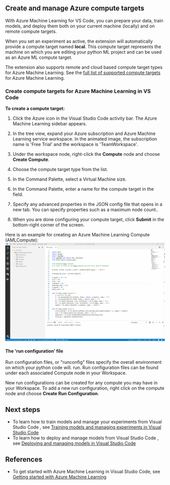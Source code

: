 ## Create and manage Azure compute targets

With Azure Machine Learning for VS Code, you can prepare your data, train models, and deploy them both on your current machine (locally) and on remote compute targets.

When you set an experiment as active, the extension will automatically provide a compute target named **local**. This compute target represents the machine on which you are editing your python ML project and can be used as an Azure ML compute target.

The extension also supports remote and cloud based compute target types for Azure Machine Learning. See the [full list of supported compute targets](https://docs.microsoft.com/en-us/azure/machine-learning/service/how-to-set-up-training-targets) for Azure Machine Learning.

### Create compute targets for Azure Machine Learning in VS Code

**To create a compute target:**

1. Click the Azure icon in the Visual Studio Code activity bar. The Azure Machine Learning sidebar appears.

2. In the tree view, expand your Azure subscription and Azure Machine Learning service workspace. In the animated image, the subscription name is 'Free Trial' and the workspace is 'TeamWorkspace'.

3. Under the workspace node, right-click the **Compute** node and choose **Create Compute**.

4. Choose the compute target type from the list.

5. In the Command Palette, select a Virtual Machine size.

6. In the Command Palette, enter a name for the compute target in the field.

7. Specify any advanced properties in the JSON config file that opens in a new tab. You can specify properties such as a maximum node count..

8. When you are done configuring your compute target, click **Submit** in the bottom-right corner of the screen.

Here is an example for creating an Azure Machine Learning Compute (AMLCompute):
[![Create AML Compute in VS Code](./media/CreateARemoteCompute.gif)](./media/CreateARemoteCompute.gif#lightbox)

#### The 'run configuration' file

Run configuration files, or "runconfig" files specify the overall environment on which your python code will. run. Run configuration files can be found under each associated Compute node in your Workspace.

New run configurations can be created for any compute you may have in your Workspace. To add a new run configuration, right click on the compute node and choose **Create Run Configuration**.

## Next steps
- To learn how to train models and manage your experiments from Visual Studio Code , see [Training models and managing experiments in Visual Studio Code](train-models-aml-vscode.md)
- To learn how to deploy and manage models from Visual Studio Code , see [Deploying and managing models in Visual Studio Code](deploy-models-aml-vscode.md)

## References
- To get started with Azure Machine Learning in Visual Studio Code, see [Getting started with Azure Machine Learning](/docs/getting-started-aml-vscode.md)

